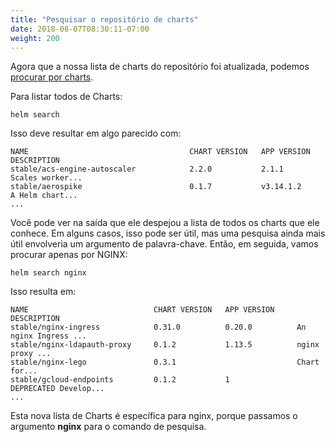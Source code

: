 ```yaml
---
title: "Pesquisar o repositório de charts"
date: 2018-08-07T08:30:11-07:00
weight: 200
---
```


Agora que a nossa lista de charts do repositório foi atualizada, podemos [procurar por charts](https://docs.helm.sh/helm/#helm-search).

Para listar todos de Charts:

```
helm search
```

Isso deve resultar em algo parecido com:

```
NAME                                    CHART VERSION   APP VERSION                     DESCRIPTION                                                 
stable/acs-engine-autoscaler            2.2.0           2.1.1                           Scales worker...
stable/aerospike                        0.1.7           v3.14.1.2                       A Helm chart...
...
```

Você pode ver na saída que ele despejou a lista de todos os charts que ele conhece. Em alguns casos, isso pode ser útil, mas uma pesquisa ainda mais útil envolveria um argumento de palavra-chave. Então, em seguida, vamos procurar apenas por NGINX:

```
helm search nginx
```

Isso resulta em:

```
NAME                            CHART VERSION   APP VERSION     DESCRIPTION                                                 
stable/nginx-ingress            0.31.0          0.20.0          An nginx Ingress ...
stable/nginx-ldapauth-proxy     0.1.2           1.13.5          nginx proxy ...
stable/nginx-lego               0.3.1                           Chart for...
stable/gcloud-endpoints         0.1.2           1               DEPRECATED Develop...
...
```

Esta nova lista de Charts é específica para nginx, porque passamos o argumento **nginx** para o comando de pesquisa.
